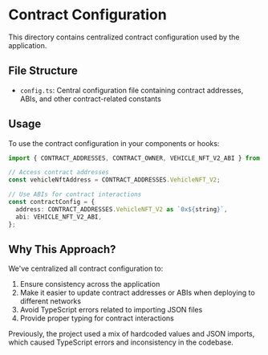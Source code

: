 # Contract Configuration

This directory contains centralized contract configuration used by the application.

## File Structure

- `config.ts`: Central configuration file containing contract addresses, ABIs, and other contract-related constants

## Usage

To use the contract configuration in your components or hooks:

```typescript
import { CONTRACT_ADDRESSES, CONTRACT_OWNER, VEHICLE_NFT_V2_ABI } from '../contracts/config';

// Access contract addresses
const vehicleNftAddress = CONTRACT_ADDRESSES.VehicleNFT_V2;

// Use ABIs for contract interactions
const contractConfig = {
  address: CONTRACT_ADDRESSES.VehicleNFT_V2 as `0x${string}`,
  abi: VEHICLE_NFT_V2_ABI,
};
```

## Why This Approach?

We've centralized all contract configuration to:

1. Ensure consistency across the application
2. Make it easier to update contract addresses or ABIs when deploying to different networks
3. Avoid TypeScript errors related to importing JSON files
4. Provide proper typing for contract interactions

Previously, the project used a mix of hardcoded values and JSON imports, which caused TypeScript errors and inconsistency in the codebase. 